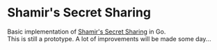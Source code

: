 # Shamir's Secret Sharing
Basic implementation of [Shamir's Secret Sharing](https://en.wikipedia.org/wiki/Shamir%27s_Secret_Sharing) in Go.  
This is still a prototype. A lot of improvements will be made some day...
